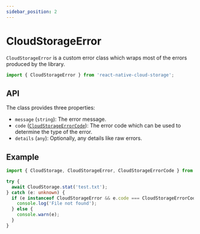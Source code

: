 ```yaml
---
sidebar_position: 2
---
```


# CloudStorageError

`CloudStorageError` is a custom error class which wraps most of the errors produced by the library.

```ts
import { CloudStorageError } from 'react-native-cloud-storage';
```

## API

The class provides three properties:

- `message` (`string`): The error message.
- `code` ([`CloudStorageErrorCode`](./enums/CloudStorageErrorCode)): The error code which can be used to determine the type of the error.
- `details` (`any`): Optionally, any details like raw errors.

## Example

```ts
import { CloudStorage, CloudStorageError, CloudStorageErrorCode } from 'react-native-cloud-storage';

try {
  await CloudStorage.stat('test.txt');
} catch (e: unknown) {
  if (e instanceof CloudStorageError && e.code === CloudStorageErrorCode.FILE_NOT_FOUND) {
    console.log('File not found');
  } else {
    console.warn(e);
  }
}
```
